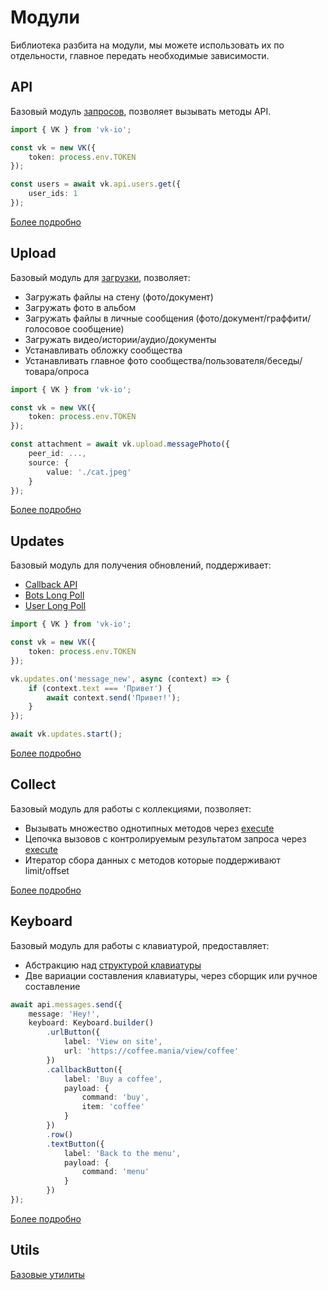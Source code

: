 # Модули

Библиотека разбита на модули, мы можете использовать их по отдельности, главное передать необходимые зависимости.

## API

Базовый модуль [запросов](https://vk.com/dev/api_requests), позволяет вызывать методы API.

```ts
import { VK } from 'vk-io';

const vk = new VK({
	token: process.env.TOKEN
});

const users = await vk.api.users.get({
	user_ids: 1
});
```

[Более подробно](./api)

## Upload

Базовый модуль для [загрузки](https://vk.com/dev/upload_files), позволяет:
- Загружать файлы на стену (фото/документ)
- Загружать фото в альбом
- Загружать файлы в личные сообщения (фото/документ/граффити/голосовое сообщение)
- Загружать видео/истории/аудио/документы
- Устанавливать обложку сообщества
- Устанавливать главное фото сообщества/пользователя/беседы/товара/опроса

```ts
import { VK } from 'vk-io';

const vk = new VK({
	token: process.env.TOKEN
});

const attachment = await vk.upload.messagePhoto({
	peer_id: ...,
	source: {	
		value: './cat.jpeg'
	}
});
```

[Более подробно](./upload)

## Updates

Базовый модуль для получения обновлений, поддерживает:
- [Callback API](https://vk.com/dev/callback_api)
- [Bots Long Poll](https://vk.com/dev/bots_longpoll)
- [User Long Poll](https://vk.com/dev/using_longpoll)

```ts
import { VK } from 'vk-io';

const vk = new VK({
	token: process.env.TOKEN
});

vk.updates.on('message_new', async (context) => {
	if (context.text === 'Привет') {
		await context.send('Привет!');
	}
});

await vk.updates.start();
```

[Более подробно](./updates)

## Collect

Базовый модуль для работы с коллекциями, позволяет:
- Вызывать множество однотипных методов через [execute](http://vk.com/dev/execute)
- Цепочка вызовов с контролируемым результатом запроса через [execute](http://vk.com/dev/execute)
- Итератор сбора данных с методов которые поддерживают limit/offset

[Более подробно](./collect)

## Keyboard

Базовый модуль для работы с клавиатурой, предоставляет:
- Абстракцию над [структурой клавиатуры](https://vk.com/dev/bots_docs_3)
- Две вариации составления клавиатуры, через сборщик или ручное составление

```ts
await api.messages.send({
	message: 'Hey!',
	keyboard: Keyboard.builder()
		.urlButton({
			label: 'View on site',
			url: 'https://coffee.mania/view/coffee'
		})
		.callbackButton({
			label: 'Buy a coffee',
			payload: {
				command: 'buy',
				item: 'coffee'
			}
		})
		.row()
		.textButton({
			label: 'Back to the menu',
			payload: {
				command: 'menu'
			}
		})
});
```

[Более подробно](./keyboard)

## Utils

[Базовые утилиты](./utils)
